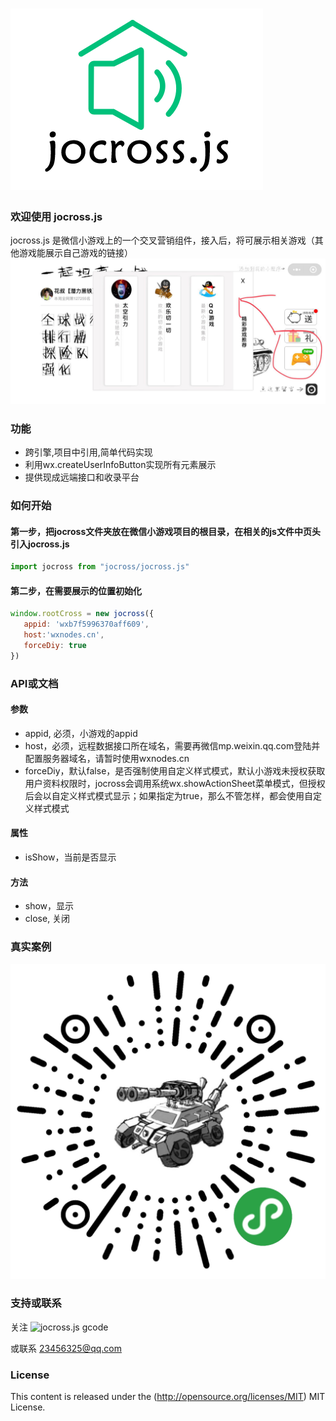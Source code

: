 ![jocross.js logo](https://github.com/minijoe/jocross/blob/master/logo.png)
======
### 欢迎使用 jocross.js
jocross.js 是微信小游戏上的一个交叉营销组件，接入后，将可展示相关游戏（其他游戏能展示自己游戏的链接）
![jocross.js sample](https://github.com/minijoe/jocross/blob/master/sample.jpg)



### 功能

* 跨引擎,项目中引用,简单代码实现
* 利用wx.createUserInfoButton实现所有元素展示
* 提供现成远端接口和收录平台



### 如何开始
#### 第一步，把jocross文件夹放在微信小游戏项目的根目录，在相关的js文件中页头引入jocross.js
```javascript
import jocross from "jocross/jocross.js"
```
#### 第二步，在需要展示的位置初始化
```javascript
window.rootCross = new jocross({
   appid: 'wxb7f5996370aff609',
   host:'wxnodes.cn',
   forceDiy: true
})
```

### API或文档
#### 参数
* appid, 必须，小游戏的appid
* host，必须，远程数据接口所在域名，需要再微信mp.weixin.qq.com登陆并配置服务器域名，请暂时使用wxnodes.cn
* forceDiy，默认false，是否强制使用自定义样式模式，默认小游戏未授权获取用户资料权限时，jocross会调用系统wx.showActionSheet菜单模式，但授权后会以自定义样式模式显示；如果指定为true，那么不管怎样，都会使用自定义样式模式
#### 属性
* isShow，当前是否显示
#### 方法
* show，显示
* close, 关闭

### 真实案例
![jocross.js code](https://github.com/minijoe/jocross/blob/master/code.jpg)


### 支持或联系
关注
![jocross.js gcode](https://github.com/minijoe/jocross/blob/master/gcode.jpg)

或联系 23456325@qq.com

### License
This content is released under the (http://opensource.org/licenses/MIT) MIT License.
